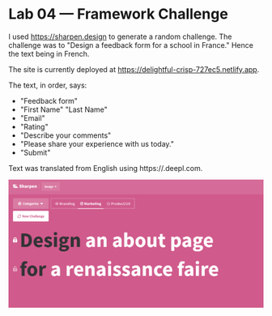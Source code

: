# Lab 04 — Framework Challenge
I used https://sharpen.design to generate a random challenge.
The challenge was to "Design a feedback form for a school in France."
Hence the text being in French.

The site is currently deployed at https://delightful-crisp-727ec5.netlify.app.

The text, in order, says:
 * "Feedback form"
 * "First Name" "Last Name"
 * "Email"
 * "Rating"
 * "Describe your comments"
 * "Please share your experience with us today."
 * "Submit"

Text was translated from English using https://.deepl.com.

![Screenshot of challenge](challenge.png)
